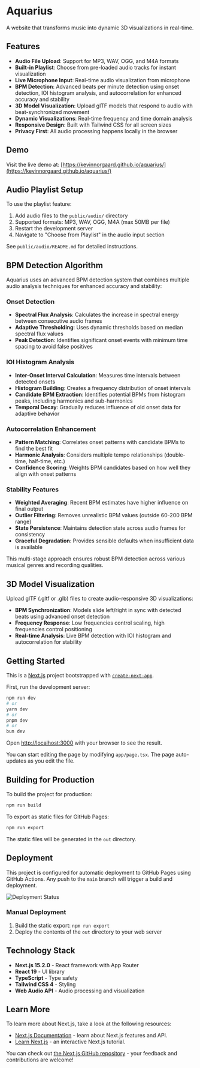 # Aquarius

A website that transforms music into dynamic 3D visualizations in real-time.

## Features

- **Audio File Upload**: Support for MP3, WAV, OGG, and M4A formats
- **Built-in Playlist**: Choose from pre-loaded audio tracks for instant visualization
- **Live Microphone Input**: Real-time audio visualization from microphone
- **BPM Detection**: Advanced beats per minute detection using onset detection, IOI histogram analysis, and autocorrelation for enhanced accuracy and stability
- **3D Model Visualization**: Upload glTF models that respond to audio with beat-synchronized movement
- **Dynamic Visualizations**: Real-time frequency and time domain analysis
- **Responsive Design**: Built with Tailwind CSS for all screen sizes
- **Privacy First**: All audio processing happens locally in the browser

## Demo

Visit the live demo at: [https://kevinnorgaard.github.io/aquarius/](https://kevinnorgaard.github.io/aquarius/)

## Audio Playlist Setup

To use the playlist feature:

1. Add audio files to the `public/audio/` directory
2. Supported formats: MP3, WAV, OGG, M4A (max 50MB per file)
3. Restart the development server
4. Navigate to "Choose from Playlist" in the audio input section

See `public/audio/README.md` for detailed instructions.

## BPM Detection Algorithm

Aquarius uses an advanced BPM detection system that combines multiple audio analysis techniques for enhanced accuracy and stability:

### Onset Detection
- **Spectral Flux Analysis**: Calculates the increase in spectral energy between consecutive audio frames
- **Adaptive Thresholding**: Uses dynamic thresholds based on median spectral flux values
- **Peak Detection**: Identifies significant onset events with minimum time spacing to avoid false positives

### IOI Histogram Analysis
- **Inter-Onset Interval Calculation**: Measures time intervals between detected onsets
- **Histogram Building**: Creates a frequency distribution of onset intervals
- **Candidate BPM Extraction**: Identifies potential BPMs from histogram peaks, including harmonics and sub-harmonics
- **Temporal Decay**: Gradually reduces influence of old onset data for adaptive behavior

### Autocorrelation Enhancement
- **Pattern Matching**: Correlates onset patterns with candidate BPMs to find the best fit
- **Harmonic Analysis**: Considers multiple tempo relationships (double-time, half-time, etc.)
- **Confidence Scoring**: Weights BPM candidates based on how well they align with onset patterns

### Stability Features
- **Weighted Averaging**: Recent BPM estimates have higher influence on final output
- **Outlier Filtering**: Removes unrealistic BPM values (outside 60-200 BPM range)
- **State Persistence**: Maintains detection state across audio frames for consistency
- **Graceful Degradation**: Provides sensible defaults when insufficient data is available

This multi-stage approach ensures robust BPM detection across various musical genres and recording qualities.

## 3D Model Visualization

Upload glTF (.gltf or .glb) files to create audio-responsive 3D visualizations:

- **BPM Synchronization**: Models slide left/right in sync with detected beats using advanced onset detection
- **Frequency Response**: Low frequencies control scaling, high frequencies control positioning
- **Real-time Analysis**: Live BPM detection with IOI histogram and autocorrelation for stability

## Getting Started

This is a [Next.js](https://nextjs.org) project bootstrapped with [`create-next-app`](https://nextjs.org/docs/app/api-reference/cli/create-next-app).

First, run the development server:

```bash
npm run dev
# or
yarn dev
# or
pnpm dev
# or
bun dev
```

Open [http://localhost:3000](http://localhost:3000) with your browser to see the result.

You can start editing the page by modifying `app/page.tsx`. The page auto-updates as you edit the file.

## Building for Production

To build the project for production:

```bash
npm run build
```

To export as static files for GitHub Pages:

```bash
npm run export
```

The static files will be generated in the `out` directory.

## Deployment

This project is configured for automatic deployment to GitHub Pages using GitHub Actions. Any push to the `main` branch will trigger a build and deployment.

![Deployment Status](https://github.com/kevinnorgaard/aquarius/actions/workflows/deployment.yml/badge.svg)

### Manual Deployment

1. Build the static export: `npm run export`
2. Deploy the contents of the `out` directory to your web server

## Technology Stack

- **Next.js 15.2.0** - React framework with App Router
- **React 19** - UI library
- **TypeScript** - Type safety
- **Tailwind CSS 4** - Styling
- **Web Audio API** - Audio processing and visualization

## Learn More

To learn more about Next.js, take a look at the following resources:

- [Next.js Documentation](https://nextjs.org/docs) - learn about Next.js features and API.
- [Learn Next.js](https://nextjs.org/learn) - an interactive Next.js tutorial.

You can check out [the Next.js GitHub repository](https://github.com/vercel/next.js) - your feedback and contributions are welcome!